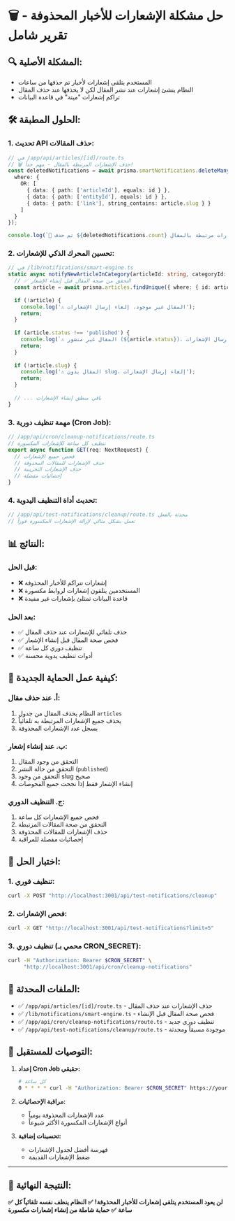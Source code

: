 # 🗑️ **حل مشكلة الإشعارات للأخبار المحذوفة - تقرير شامل**

## 🔍 **المشكلة الأصلية:**
- المستخدم يتلقى إشعارات لأخبار تم حذفها من ساعات
- النظام ينشئ إشعارات عند نشر المقال لكن لا يحذفها عند حذف المقال
- تراكم إشعارات "ميتة" في قاعدة البيانات

## 🛠️ **الحلول المطبقة:**

### 1. **تحديث API حذف المقالات:**
```typescript
// في /app/api/articles/[id]/route.ts
// 🗑️ حذف الإشعارات المرتبطة بالمقال - مهم جداً!
const deletedNotifications = await prisma.smartNotifications.deleteMany({
  where: {
    OR: [
      { data: { path: ['articleId'], equals: id } },
      { data: { path: ['entityId'], equals: id } },
      { data: { path: ['link'], string_contains: article.slug } }
    ]
  }
});

console.log(`🔔 تم حذف ${deletedNotifications.count} إشعارات مرتبطة بالمقال`);
```

### 2. **تحسين المحرك الذكي للإشعارات:**
```typescript
// في /lib/notifications/smart-engine.ts
static async notifyNewArticleInCategory(articleId: string, categoryId: string) {
  // ✅ التحقق من صحة المقال قبل إنشاء الإشعار
  const article = await prisma.articles.findUnique({ where: { id: articleId } });
  
  if (!article) {
    console.log('⚠️ المقال غير موجود، إلغاء إرسال الإشعارات');
    return;
  }
  
  if (article.status !== 'published') {
    console.log(`⚠️ المقال غير منشور (${article.status})، إلغاء إرسال الإشعارات`);
    return;
  }
  
  if (!article.slug) {
    console.log('⚠️ المقال بدون slug، إلغاء إرسال الإشعارات');
    return;
  }
  
  // ... باقي منطق إنشاء الإشعارات
}
```

### 3. **مهمة تنظيف دورية (Cron Job):**
```typescript
// /app/api/cron/cleanup-notifications/route.ts
// تنظيف كل ساعة للإشعارات المكسورة
export async function GET(req: NextRequest) {
  // فحص جميع الإشعارات
  // حذف الإشعارات للمقالات المحذوفة
  // حذف الإشعارات التجريبية
  // إحصائيات مفصلة
}
```

### 4. **تحديث أداة التنظيف اليدوية:**
```typescript
// /app/api/test-notifications/cleanup/route.ts محدثة بالفعل
// تعمل بشكل مثالي لإزالة الإشعارات المكسورة فوراً
```

## 📊 **النتائج:**

### قبل الحل:
- ❌ إشعارات تتراكم للأخبار المحذوفة
- ❌ المستخدمين يتلقون إشعارات لروابط مكسورة
- ❌ قاعدة البيانات تمتلئ بإشعارات غير مفيدة

### بعد الحل:
- ✅ حذف تلقائي للإشعارات عند حذف المقال
- ✅ فحص صحة المقال قبل إنشاء الإشعار
- ✅ تنظيف دوري كل ساعة
- ✅ أدوات تنظيف يدوية محسنة

## 🔧 **كيفية عمل الحماية الجديدة:**

### أ. **عند حذف مقال:**
1. النظام يحذف المقال من جدول `articles`
2. يحذف جميع الإشعارات المرتبطة به تلقائياً
3. يسجل عدد الإشعارات المحذوفة

### ب. **عند إنشاء إشعار:**
1. التحقق من وجود المقال
2. التحقق من حالة النشر (`published`)
3. التحقق من وجود slug صحيح
4. إنشاء الإشعار فقط إذا نجحت جميع الفحوصات

### ج. **التنظيف الدوري:**
1. فحص جميع الإشعارات كل ساعة
2. التحقق من صحة المقالات المرتبطة
3. حذف الإشعارات للمقالات المحذوفة
4. إحصائيات مفصلة للمراقبة

## 🧪 **اختبار الحل:**

### 1. تنظيف فوري:
```bash
curl -X POST "http://localhost:3001/api/test-notifications/cleanup"
```

### 2. فحص الإشعارات:
```bash
curl -X GET "http://localhost:3001/api/test-notifications?limit=5"
```

### 3. تنظيف دوري (محمي بـ CRON_SECRET):
```bash
curl -H "Authorization: Bearer $CRON_SECRET" \
     "http://localhost:3001/api/cron/cleanup-notifications"
```

## 🔗 **الملفات المحدثة:**
- ✅ `/app/api/articles/[id]/route.ts` - حذف الإشعارات عند حذف المقال
- ✅ `/lib/notifications/smart-engine.ts` - فحص صحة المقال قبل الإنشاء  
- ✅ `/app/api/cron/cleanup-notifications/route.ts` - تنظيف دوري جديد
- ✅ `/app/api/test-notifications/cleanup/route.ts` - موجودة مسبقاً ومحدثة

## 🚀 **التوصيات للمستقبل:**

1. **إعداد Cron Job حقيقي:**
   ```bash
   # كل ساعة
   0 * * * * curl -H "Authorization: Bearer $CRON_SECRET" https://your-domain.com/api/cron/cleanup-notifications
   ```

2. **مراقبة الإحصائيات:**
   - عدد الإشعارات المحذوفة يومياً
   - أنواع الإشعارات المكسورة الأكثر شيوعاً

3. **تحسينات إضافية:**
   - فهرسة أفضل لجدول الإشعارات
   - ضغط الإشعارات القديمة

---
## 🎯 **النتيجة النهائية:**
**✅ لن يعود المستخدم يتلقى إشعارات للأخبار المحذوفة!**
**✅ النظام ينظف نفسه تلقائياً كل ساعة**
**✅ حماية شاملة من إنشاء إشعارات مكسورة**
